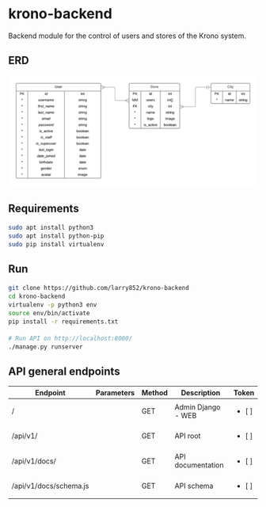 # krono-backend
 Backend module for the control of users and stores of the Krono system.

## ERD
![ERD](doc/ERD.png?raw=true "ERD")

## Requirements

```sh
sudo apt install python3
sudo apt install python-pip
sudo pip install virtualenv
```

## Run
```sh
git clone https://github.com/larry852/krono-backend
cd krono-backend
virtualenv -p python3 env
source env/bin/activate
pip install -r requirements.txt

# Run API on http://localhost:8000/
./manage.py runserver
```


## API general endpoints
| Endpoint | Parameters | Method | Description | Token |
| --- | --- | --- | --- | --- | 
| / |  | GET | Admin Django - WEB | <ul><li>[ ] </li></ul> |
| /api/v1/ |  | GET | API root | <ul><li>[ ] </li></ul> |
| /api/v1/docs/ |  | GET | API documentation | <ul><li>[ ] </li></ul> |
| /api/v1/docs/schema.js |  | GET | API schema | <ul><li>[ ] </li></ul> |